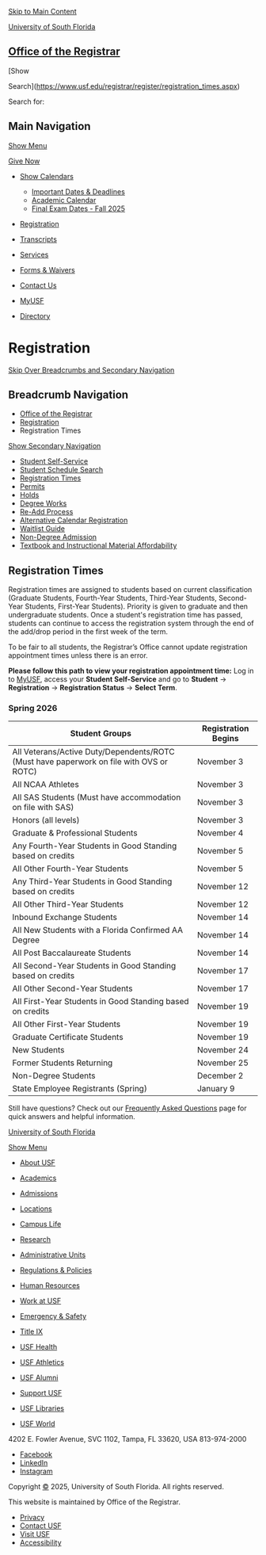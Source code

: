 [Skip to Main Content](https://www.usf.edu/registrar/register/registration_times.aspx#content)

[University of South Florida](https://www.usf.edu/)

## [Office of the Registrar](https://www.usf.edu/registrar/index.aspx)

[Show

Search](https://www.usf.edu/registrar/register/registration_times.aspx)

Search for:

## Main Navigation

[Show Menu](https://www.usf.edu/registrar/register/registration_times.aspx)

[Give Now](https://giving.usf.edu/)

* [Show Calendars](https://www.usf.edu/registrar/register/registration_times.aspx)

  + [Important Dates & Deadlines](https://www.usf.edu/registrar/calendars/index.aspx)
  + [Academic Calendar](https://catalog.usf.edu/content.php?catoid=23&navoid=3947)
  + [Final Exam Dates - Fall 2025](https://www.usf.edu/registrar/documents/final-exam-matrix.pdf)
* [Registration](https://www.usf.edu/registrar/register/index.aspx)
* [Transcripts](https://www.usf.edu/registrar/services/transcripts/index.aspx)
* [Services](https://www.usf.edu/registrar/services/index.aspx)
* [Forms & Waivers](https://www.usf.edu/registrar/services/forms.aspx)
* [Contact Us](https://www.usf.edu/registrar/faq/contact_us.aspx)

* [MyUSF](https://my.usf.edu/)
* [Directory](https://directory.usf.edu/)

# Registration

[Skip Over Breadcrumbs and Secondary Navigation](https://www.usf.edu/registrar/register/registration_times.aspx#content-title)

## Breadcrumb Navigation

* [Office of the Registrar](https://www.usf.edu/registrar)
* [Registration](https://www.usf.edu/registrar/register)
* Registration Times

[Show  Secondary Navigation](https://www.usf.edu/registrar/register/registration_times.aspx)

* [Student Self-Service](https://www.usf.edu/registrar/register/studentself-service.aspx)
* [Student Schedule Search](https://studentssb9.it.usf.edu/StudentRegistrationSsb/ssb/term/termSelection?mode=search)
* [Registration Times](https://www.usf.edu/registrar/register/registration_times.aspx)
* [Permits](https://www.usf.edu/registrar/services/permit.aspx)
* [Holds](https://www.usf.edu/registrar/services/holds.aspx)
* [Degree Works](https://www.usf.edu/registrar/register/degreeworks.aspx)
* [Re-Add Process](https://www.usf.edu/registrar/register/lateadd_readd.aspx)
* [Alternative Calendar Registration](https://www.usf.edu/registrar/register/altcalendar.aspx)
* [Waitlist Guide](https://www.usf.edu/registrar/register/waitlist.aspx)
* [Non-Degree Admission](https://www.usf.edu/registrar/services/non-degree-admission/index.aspx)
* [Textbook and Instructional Material Affordability](https://www.usf.edu/registrar/register/textbook-and-instructional-material-affordability.aspx)

## Registration Times

Registration times are assigned to students based on current classification (Graduate
Students, Fourth-Year Students, Third-Year Students, Second-Year Students, First-Year
Students). Priority is given to graduate and then undergraduate students. Once a student's
registration time has passed, students can continue to access the registration system
through the end of the add/drop period in the first week of the term.

To be fair to all students, the Registrar’s Office cannot update registration appointment
times unless there is an error.

**Please follow this path to view your registration appointment time:** Log in to [MyUSF](http://my.usf.edu/), access your **Student Self-Service** and go to **Student** → **Registration** → **Registration Status** → **Select Term**.

### Spring 2026

| Student Groups | Registration Begins |
| --- | --- |
| All Veterans/Active Duty/Dependents/ROTC (Must have paperwork on file with OVS or ROTC) | November 3 |
| All NCAA Athletes | November 3 |
| All SAS Students (Must have accommodation on file with SAS) | November 3 |
| Honors (all levels) | November 3 |
| Graduate & Professional Students | November 4 |
| Any Fourth-Year Students in Good Standing based on credits | November 5 |
| All Other Fourth-Year Students | November 5 |
| Any Third-Year Students in Good Standing based on credits | November 12 |
| All Other Third-Year Students | November 12 |
| Inbound Exchange Students | November 14 |
| All New Students with a Florida Confirmed AA Degree | November 14 |
| All Post Baccalaureate Students | November 14 |
| All Second-Year Students in Good Standing based on credits | November 17 |
| All Other Second-Year Students | November 17 |
| All First-Year Students in Good Standing based on credits | November 19 |
| All Other First-Year Students | November 19 |
| Graduate Certificate Students | November 19 |
| New Students | November 24 |
| Former Students Returning | November 25 |
| Non-Degree Students | December 2 |
| State Employee Registrants (Spring) | January 9 |

Still have questions? Check out our [Frequently Asked Questions](https://www.usf.edu/registrar/faq/index.aspx) page for quick answers and helpful information.

[University of South Florida](https://www.usf.edu/)

[Show Menu](https://www.usf.edu/registrar/register/registration_times.aspx)

* [About USF](https://www.usf.edu/about-usf/index.aspx)
* [Academics](https://www.usf.edu/academics/index.aspx)
* [Admissions](https://www.usf.edu/admissions/index.aspx)
* [Locations](https://www.usf.edu/locations/index.aspx)
* [Campus Life](https://www.usf.edu/campus-life/index.aspx)
* [Research](https://www.usf.edu/research/index.aspx)

* [Administrative Units](https://www.usf.edu/about-usf/administrative-units.aspx)
* [Regulations & Policies](https://www.usf.edu/regulations-policies/index.aspx)
* [Human Resources](https://www.usf.edu/hr/index.aspx)
* [Work at USF](https://jobs.usf.edu/)
* [Emergency & Safety](https://www.usf.edu/public-safety/emergency-management/index.aspx)
* [Title IX](https://www.usf.edu/title-ix/index.aspx)

* [USF Health](https://health.usf.edu/)
* [USF Athletics](https://gousfbulls.com/)
* [USF Alumni](https://www.usfalumni.org/)
* [Support USF](https://giving.usf.edu/)
* [USF Libraries](https://www.lib.usf.edu/)
* [USF World](https://www.usf.edu/world/index.aspx)

4202 E. Fowler Avenue, SVC 1102,
Tampa, FL 33620, USA
813-974-2000

* [Facebook](https://www.facebook.com/usfregistrar)
* [LinkedIn](https://www.linkedin.com/company/usf-office-of-the-registrar/?viewAsMember=true)
* [Instagram](https://www.instagram.com/usfregistrar/)

Copyright [©](https://a.cms.omniupdate.com/11/?skin=usf&account=USFMainPROD&site=usf_edu&action=de&path=/registrar/register/registration_times.pcf) 2025, University of South Florida. All rights reserved.

This website is maintained by Office of the Registrar.

* [Privacy](https://www.usf.edu/about-usf/about-this-site.aspx)
* [Contact USF](https://www.usf.edu/about-usf/contact-usf.aspx)
* [Visit USF](https://www.usf.edu/about-usf/visit-usf.aspx?utm_source=visit-usf&utm_medium=footer&utm_campaign=usfcms)
* [Accessibility](https://www.usf.edu/about-usf/about-this-site.aspx#accessibility)